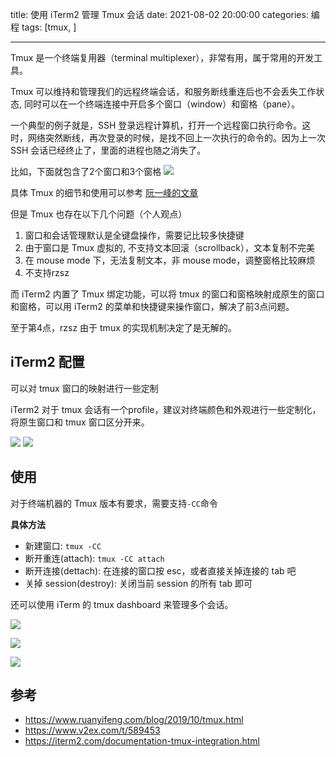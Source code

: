 title: 使用 iTerm2 管理 Tmux 会话
date: 2021-08-02 20:00:00
categories: 编程
tags: [tmux, ]

----

Tmux 是一个终端复用器（terminal multiplexer），非常有用，属于常用的开发工具。

Tmux 可以维持和管理我们的远程终端会话，和服务断线重连后也不会丢失工作状态, 同时可以在一个终端连接中开启多个窗口（window）和窗格（pane）。

一个典型的例子就是，SSH 登录远程计算机，打开一个远程窗口执行命令。这时，网络突然断线，再次登录的时候，是找不回上一次执行的命令的。因为上一次 SSH 会话已经终止了，里面的进程也随之消失了。
<!--more-->
比如，下面就包含了2个窗口和3个窗格
![](http://image.runjf.com/mweb/2021-08-03-16279763351692.jpg)

具体 Tmux 的细节和使用可以参考 [阮一峰的文章](https://www.ruanyifeng.com/blog/2019/10/tmux.html)

但是 Tmux 也存在以下几个问题（个人观点）
1. 窗口和会话管理默认是全键盘操作，需要记比较多快捷键
2. 由于窗口是 Tmux 虚拟的, 不支持文本回滚（scrollback），文本复制不完美
3. 在 mouse mode 下，无法复制文本，非 mouse mode，调整窗格比较麻烦
4. 不支持rzsz

而 iTerm2 内置了 Tmux 绑定功能，可以将 tmux 的窗口和窗格映射成原生的窗口和窗格，可以用 iTerm2 的菜单和快捷键来操作窗口，解决了前3点问题。

至于第4点，rzsz 由于 tmux 的实现机制决定了是无解的。

## iTerm2 配置
可以对 tmux 窗口的映射进行一些定制

iTerm2 对于 tmux 会话有一个profile，建议对终端颜色和外观进行一些定制化，将原生窗口和 tmux 窗口区分开来。

![](http://image.runjf.com/mweb/2021-08-03-16279767130639.jpg)
![](http://image.runjf.com/mweb/2021-08-03-16279767560503.jpg)

## 使用
对于终端机器的 Tmux 版本有要求，需要支持`-CC`命令

**具体方法**
* 新建窗口: `tmux -CC`
* 断开重连(attach): `tmux -CC attach`
* 断开连接(dettach): 在连接的窗口按 esc，或者直接关掉连接的 tab 吧
* 关掉 session(destroy): 关闭当前 session 的所有 tab 即可

还可以使用 iTerm 的 tmux dashboard 来管理多个会话。

![](http://image.runjf.com/mweb/2021-08-03-16279791270158.jpg)

![](http://image.runjf.com/mweb/2021-08-03-16279791503013.jpg)

![](http://image.runjf.com/mweb/2021-08-03-16279775548246.jpg)

## 参考
- https://www.ruanyifeng.com/blog/2019/10/tmux.html
- https://www.v2ex.com/t/589453
- https://iterm2.com/documentation-tmux-integration.html